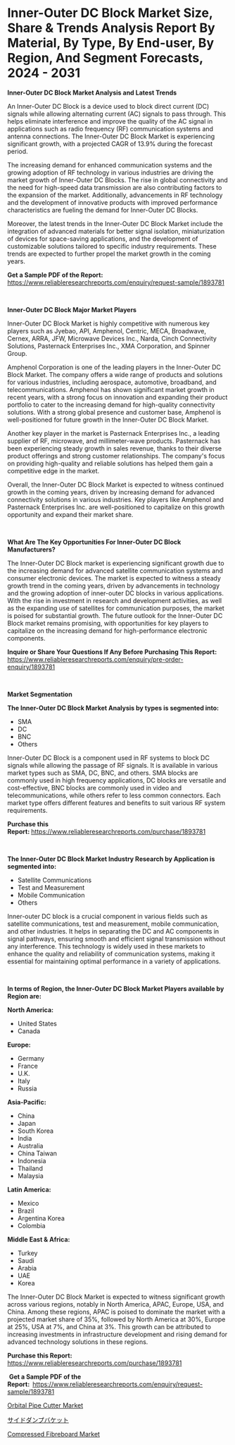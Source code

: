 <p><h1>Inner-Outer DC Block Market Size, Share & Trends Analysis Report By Material, By Type, By End-user, By Region, And Segment Forecasts, 2024 - 2031</h1></p><p><strong>Inner-Outer DC Block Market Analysis and Latest Trends</strong></p>
<p><p>An Inner-Outer DC Block is a device used to block direct current (DC) signals while allowing alternating current (AC) signals to pass through. This helps eliminate interference and improve the quality of the AC signal in applications such as radio frequency (RF) communication systems and antenna connections. The Inner-Outer DC Block Market is experiencing significant growth, with a projected CAGR of 13.9% during the forecast period.</p><p>The increasing demand for enhanced communication systems and the growing adoption of RF technology in various industries are driving the market growth of Inner-Outer DC Blocks. The rise in global connectivity and the need for high-speed data transmission are also contributing factors to the expansion of the market. Additionally, advancements in RF technology and the development of innovative products with improved performance characteristics are fueling the demand for Inner-Outer DC Blocks.</p><p>Moreover, the latest trends in the Inner-Outer DC Block Market include the integration of advanced materials for better signal isolation, miniaturization of devices for space-saving applications, and the development of customizable solutions tailored to specific industry requirements. These trends are expected to further propel the market growth in the coming years.</p></p>
<p><strong>Get a Sample PDF of the Report:&nbsp;</strong> <a href="https://www.reliableresearchreports.com/enquiry/request-sample/1893781">https://www.reliableresearchreports.com/enquiry/request-sample/1893781</a></p>
<p>&nbsp;</p>
<p><strong>Inner-Outer DC Block Major Market Players</strong></p>
<p><p>Inner-Outer DC Block Market is highly competitive with numerous key players such as Jyebao, API, Amphenol, Centric, MECA, Broadwave, Cernex, ARRA, JFW, Microwave Devices Inc., Narda, Cinch Connectivity Solutions, Pasternack Enterprises Inc., XMA Corporation, and Spinner Group. </p><p>Amphenol Corporation is one of the leading players in the Inner-Outer DC Block Market. The company offers a wide range of products and solutions for various industries, including aerospace, automotive, broadband, and telecommunications. Amphenol has shown significant market growth in recent years, with a strong focus on innovation and expanding their product portfolio to cater to the increasing demand for high-quality connectivity solutions. With a strong global presence and customer base, Amphenol is well-positioned for future growth in the Inner-Outer DC Block Market.</p><p>Another key player in the market is Pasternack Enterprises Inc., a leading supplier of RF, microwave, and millimeter-wave products. Pasternack has been experiencing steady growth in sales revenue, thanks to their diverse product offerings and strong customer relationships. The company's focus on providing high-quality and reliable solutions has helped them gain a competitive edge in the market.</p><p>Overall, the Inner-Outer DC Block Market is expected to witness continued growth in the coming years, driven by increasing demand for advanced connectivity solutions in various industries. Key players like Amphenol and Pasternack Enterprises Inc. are well-positioned to capitalize on this growth opportunity and expand their market share.</p></p>
<p>&nbsp;</p>
<p><strong>What Are The Key Opportunities For Inner-Outer DC Block Manufacturers?</strong></p>
<p><p>The Inner-Outer DC Block market is experiencing significant growth due to the increasing demand for advanced satellite communication systems and consumer electronic devices. The market is expected to witness a steady growth trend in the coming years, driven by advancements in technology and the growing adoption of inner-outer DC blocks in various applications. With the rise in investment in research and development activities, as well as the expanding use of satellites for communication purposes, the market is poised for substantial growth. The future outlook for the Inner-Outer DC Block market remains promising, with opportunities for key players to capitalize on the increasing demand for high-performance electronic components.</p></p>
<p><strong>Inquire or Share Your Questions If Any Before Purchasing This Report:</strong> <a href="https://www.reliableresearchreports.com/enquiry/pre-order-enquiry/1893781">https://www.reliableresearchreports.com/enquiry/pre-order-enquiry/1893781</a></p>
<p>&nbsp;</p>
<p><strong>Market Segmentation</strong></p>
<p><strong>The Inner-Outer DC Block Market Analysis by types is segmented into:</strong></p>
<p><ul><li>SMA</li><li>DC</li><li>BNC</li><li>Others</li></ul></p>
<p><p>Inner-Outer DC Block is a component used in RF systems to block DC signals while allowing the passage of RF signals. It is available in various market types such as SMA, DC, BNC, and others. SMA blocks are commonly used in high frequency applications, DC blocks are versatile and cost-effective, BNC blocks are commonly used in video and telecommunications, while others refer to less common connectors. Each market type offers different features and benefits to suit various RF system requirements.</p></p>
<p><strong>Purchase this Report:&nbsp;</strong><a href="https://www.reliableresearchreports.com/purchase/1893781">https://www.reliableresearchreports.com/purchase/1893781</a></p>
<p>&nbsp;</p>
<p><strong>The Inner-Outer DC Block Market Industry Research by Application is segmented into:</strong></p>
<p><ul><li>Satellite Communications</li><li>Test and Measurement</li><li>Mobile Communication</li><li>Others</li></ul></p>
<p><p>Inner-outer DC block is a crucial component in various fields such as satellite communications, test and measurement, mobile communication, and other industries. It helps in separating the DC and AC components in signal pathways, ensuring smooth and efficient signal transmission without any interference. This technology is widely used in these markets to enhance the quality and reliability of communication systems, making it essential for maintaining optimal performance in a variety of applications.</p></p>
<p>&nbsp;</p>
<p><strong>In terms of Region, the Inner-Outer DC Block Market Players available by Region are:</strong></p>
<p>
    <p> <strong> North America: </strong>
        <ul>
            <li>United States</li>
            <li>Canada</li>
        </ul>
        </p> 
    <p> <strong> Europe: </strong>
        <ul>
            <li>Germany</li>
            <li>France</li>
            <li>U.K.</li>
            <li>Italy</li>
            <li>Russia</li>
        </ul>
        </p> 
    <p> <strong> Asia-Pacific: </strong>
        <ul>
            <li>China</li>
            <li>Japan</li>
            <li>South Korea</li>
            <li>India</li>
            <li>Australia</li>
            <li>China Taiwan</li>
            <li>Indonesia</li>
            <li>Thailand</li>
            <li>Malaysia</li>
        </ul>
        </p> 
    <p> <strong> Latin America: </strong>
        <ul>
            <li>Mexico</li>
            <li>Brazil</li>
            <li>Argentina Korea</li>
            <li>Colombia</li>
        </ul>
        </p> 
    <p> <strong> Middle East & Africa: </strong>
        <ul>
            <li>Turkey</li>
            <li>Saudi</li>
            <li>Arabia</li>
            <li>UAE</li>
            <li>Korea</li>
        </ul>
    </p>
    </p>
<p><p>The Inner-Outer DC Block Market is expected to witness significant growth across various regions, notably in North America, APAC, Europe, USA, and China. Among these regions, APAC is poised to dominate the market with a projected market share of 35%, followed by North America at 30%, Europe at 25%, USA at 7%, and China at 3%. This growth can be attributed to increasing investments in infrastructure development and rising demand for advanced technology solutions in these regions.</p></p>
<p><strong>Purchase this Report: </strong><a href="https://www.reliableresearchreports.com/purchase/1893781">https://www.reliableresearchreports.com/purchase/1893781</a></p>
<p>&nbsp;<strong>Get a Sample PDF of the Report:&nbsp;&nbsp;</strong><a href="https://www.reliableresearchreports.com/enquiry/request-sample/1893781">https://www.reliableresearchreports.com/enquiry/request-sample/1893781</a></p>
<p><strong></strong></p>
<p><p><a href="https://view.publitas.com/reportprime-1/orbital-pipe-cutter-market-challenges-opportunities-and-growth-drivers-and-major-market-players-forecasted-for-period-from-2024-2031/">Orbital Pipe Cutter Market</a></p><p><a href="https://github.com/mreklxf44233/Market-Research-Report-List-1/blob/main/239590113928.md">サイドダンプバケット</a></p><p><a href="https://skillful-vermicelli-b89.notion.site/Compressed-Fibreboard-Market-Insights-Market-Players-and-Forecast-Till-2031-50490d001a24408abc9b294c598b7b0a">Compressed Fibreboard Market</a></p></p>